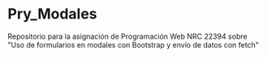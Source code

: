 # Pry_Modales
Repositorio para la asignación de Programación Web NRC 22394 sobre "Uso de formularios en modales con Bootstrap y envío de datos con fetch"
